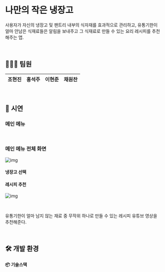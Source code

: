# 나만의 작은 냉장고
사용자가 자신의 냉장고 및 팬트리 내부의 식자재를 효과적으로 관리하고, 유통기한이 얼마 안남은 식재료들은 알림을 보내주고 그 식재료로 만들 수 있는 요리 레시피를 추천해주는 앱.

</br>

## 👩🏻‍💻 팀원

|   조현진  |  홍석주  |  이현준  |  채원찬  |
| :-------: | :------: | :------: | :------: | 

</br>

## 🎥 시연

### 메인 메뉴

</br>

### 메인 메뉴 전체 화면

![img](https://user-images.githubusercontent.com/55117706/276479884-72f5c292-5682-4870-aaa7-f1f4454ba71b.png)


#### 냉장고 선택




#### 레시피 추천

![img](https://user-images.githubusercontent.com/55117706/276480687-4aa2727d-e08b-45c5-8395-2bce7533d33a.gif)

</br>

유통기한이 얼마 남지 않는 재료 중 무작위 하나로 만들 수 있는 레시피 유튜브 영상을 추천해준다.

</br>

## 🛠 개발 환경

#### 📦 기술스택
